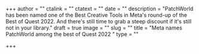 +++
author = ""
ctalink = ""
ctatext = ""
date = ""
description = "PatchWorld has been named one of the Best Creative Tools in Meta's round-up of the Best of Quest 2022. And there's still time to grab a steep discount if it's still not in your library."
draft = true
image = ""
slug = ""
title = "Meta names PatchWorld among the best of Quest 2022 "
type = ""

+++
